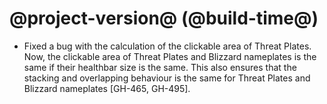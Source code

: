 # @project-version@ (@build-time@)

* Fixed a bug with the calculation of the clickable area of Threat Plates. Now, the clickable area of Threat Plates and Blizzard nameplates is the same if their healthbar size is the same. This also ensures that the stacking and overlapping behaviour is the same for Threat Plates and Blizzard nameplates [GH-465, GH-495].
